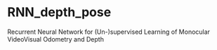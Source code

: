 # RNN_depth_pose
Recurrent Neural Network for (Un-)supervised Learning of Monocular VideoVisual Odometry and Depth
